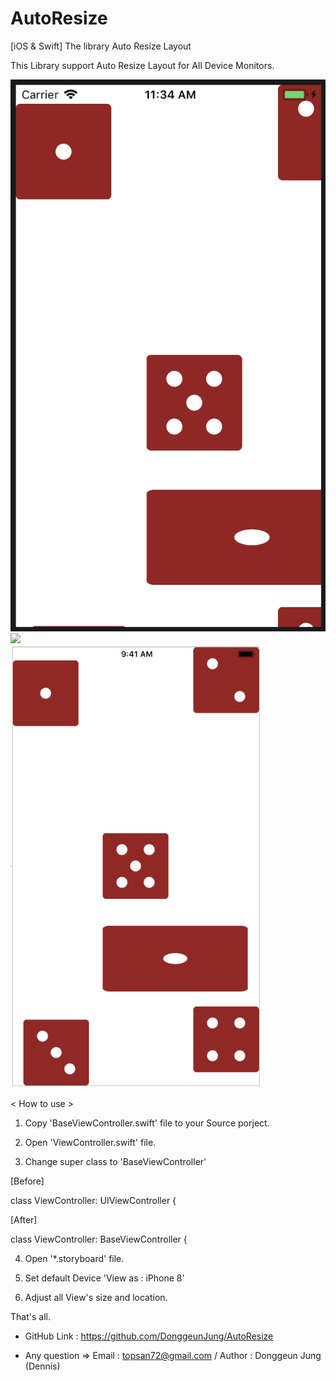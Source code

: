 # AutoResize
[iOS &amp; Swift] The library Auto Resize Layout

This Library support Auto Resize Layout for All Device Monitors.



<div>
<img src="https://github.com/DonggeunJung/AutoResize/blob/master/ScreenCapture/AutoResize_iP5s1.png?raw=true width="400px"></img>
</div>

<div>
<img src="https://github.com/DonggeunJung/AutoResize/blob/master/ScreenCapture/AutoResize_iP5s_After.png width="40%"></img>
</div>

<div>
<img src="https://github.com/DonggeunJung/AutoResize/blob/master/ScreenCapture/AutoResize_IB.png" width="400px"></img>
</div>


< How to use >

1. Copy 'BaseViewController.swift' file to your Source porject.

2. Open 'ViewController.swift' file.

3. Change super class to 'BaseViewController'

[Before]

class ViewController: UIViewController {


[After]

class ViewController: BaseViewController {

4. Open '*.storyboard' file.

5. Set default Device 'View as : iPhone 8'

6. Adjust all View's size and location.

That's all.

* GitHub Link : https://github.com/DonggeunJung/AutoResize

* Any question
 => Email : topsan72@gmail.com
 / Author : Donggeun Jung (Dennis)
